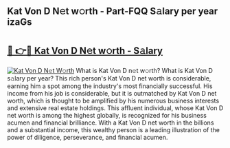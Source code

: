 ## Kat Von D N𝚎t w𝚘rth - Part-FQQ S𝚊lary per year izaGs

# <h2><a href="http://gc4fxq.nevu.top/?p=Kat+Von+D">🔗 👉🔴 Kat Von D N𝚎t w𝚘rth - S𝚊lary</a></h2>

[![Kat Von D N𝚎t W𝚘rth](https://i.imgur.com/Oavwk0R.jpeg)](http://gc4fxq.nevu.top/?p=Kat+Von+D)
What is Kat Von D n𝚎t w𝚘rth? What is Kat Von D s𝚊lary per year?
This rich person's Kat Von D net worth is considerable, earning him a spot among the industry's most financially successful. His income from his job is considerable, but it is outmatched by Kat Von D net worth, which is thought to be amplified by his numerous business interests and extensive real estate holdings. This affluent individual, whose Kat Von D net worth is among the highest globally, is recognized for his business acumen and financial brilliance. With a Kat Von D net worth in the billions and a substantial income, this wealthy person is a leading illustration of the power of diligence, perseverance, and financial acumen.
